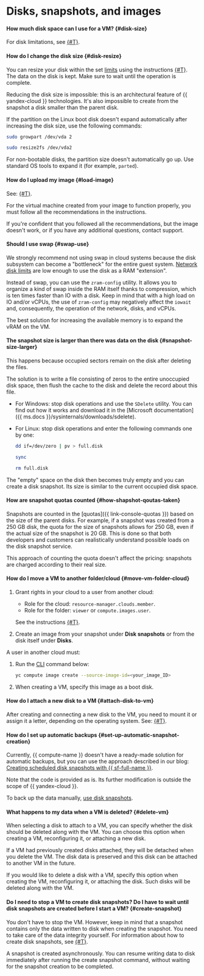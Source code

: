 # Disks, snapshots, and images

#### How much disk space can I use for a VM? {#disk-size}

For disk limitations, see [{#T}](../concepts/limits.md).

#### How do I change the disk size {#disk-resize}

You can resize your disk within the set [limits](../concepts/limits.md#limits-disks) using the instructions [{#T}](../operations/disk-control/update.md#change-disk-size). The data on the disk is kept. Make sure to wait until the operation is complete.

Reducing the disk size is impossible: this is an architectural feature of {{ yandex-cloud }} technologies. It's also impossible to create from the snapshot a disk smaller than the parent disk.

If the partition on the Linux boot disk doesn't expand automatically after increasing the disk size, use the following commands:

```bash
sudo growpart /dev/vda 2
```

```bash
sudo resize2fs /dev/vda2
```

For non-bootable disks, the partition size doesn't automatically go up. Use standard OS tools to expand it (for example, `parted`).

#### How do I upload my image {#load-image}

See: [{#T}](../operations/image-create/upload.md).

For the virtual machine created from your image to function properly, you must follow all the recommendations in the instructions.

If you're confident that you followed all the recommendations, but the image doesn't work, or if you have any additional questions, contact support.

#### Should I use swap {#swap-use}

We strongly recommend not using swap in cloud systems because the disk subsystem can become a "bottleneck" for the entire guest system. [Network disk limits](../concepts/limits.md#compute-limits-disk) are low enough to use the disk as a RAM "extension".

Instead of swap, you can use the `zram-config` utility. It allows you to organize a kind of swap inside the RAM itself thanks to compression, which is ten times faster than IO with a disk. Keep in mind that with a high load on IO and/or vCPUs, the use of `zram-config` may negatively affect the `iowait` and, consequently, the operation of the network, disks, and vCPUs.

The best solution for increasing the available memory is to expand the vRAM on the VM.

#### The snapshot size is larger than there was data on the disk {#snapshot-size-larger}

This happens because occupied sectors remain on the disk after deleting the files.

The solution is to write a file consisting of zeros to the entire unoccupied disk space, then flush the cache to the disk and delete the record about this file.

* For Windows: stop disk operations and use the `SDelete` utility. You can find out how it works and download it in the [Microsoft documentation]({{ ms.docs }}/sysinternals/downloads/sdelete).
* For Linux: stop disk operations and enter the following commands one by one:

   ```bash
   dd if=/dev/zero | pv > full.disk
   ```

   ```bash
   sync
   ```

   ```bash
   rm full.disk
   ```

The "empty" space on the disk then becomes truly empty and you can create a disk snapshot. Its size is similar to the current occupied disk space.

#### How are snapshot quotas counted {#how-shapshot-qoutas-taken}

Snapshots are counted in the [quotas]({{ link-console-quotas }}) based on the size of the parent disks. For example, if a snapshot was created from a 250 GB disk, the quota for the size of snapshots allows for 250 GB, even if the actual size of the snapshot is 20 GB. This is done so that both developers and customers can realistically understand possible loads on the disk snapshot service.

This approach of counting the quota doesn't affect the pricing: snapshots are charged according to their real size.

#### How do I move a VM to another folder/cloud {#move-vm-folder-cloud}

1. Grant rights in your cloud to a user from another cloud:
   * Role for the cloud: `resource-manager.clouds.member`.
   * Role for the folder: `viewer` or `compute.images.user`.
      

   See the instructions [{#T}](../../iam/operations/roles/grant.md).
1. Create an image from your snapshot under **Disk snapshots** or from the disk itself under **Disks**.

A user in another cloud must:
1. Run the [CLI](../../cli/) command below:

   ```bash
   yc compute image create --source-image-id=<your_image_ID>
   ```

1. When creating a VM, specify this image as a boot disk.
   

#### How do I attach a new disk to a VM {#attach-disk-to-vm}

After creating and connecting a new disk to the VM, you need to mount it or assign it a letter, depending on the operating system. See: [{#T}](../operations/vm-control/vm-attach-disk.md#mount-disk-and-fix-uuid).

#### How do I set up automatic backups {#set-up-automatic-snapshot-creation}

Currently, {{ compute-name }} doesn't have a ready-made solution for automatic backups, but you can use the approach described in our blog: [Creating scheduled disk snapshots with {{ sf-full-name }}](https://cloud.yandex.ru/blog/posts/2020/01/snapshot-triggers).

Note that the code is provided as is. Its further modification is outside the scope of {{ yandex-cloud }}.

To back up the data manually, [use disk snapshots](../concepts/backups.md).

#### What happens to my data when a VM is deleted? {#delete-vm}

When selecting a disk to attach to a VM, you can specify whether the disk should be deleted along with the VM. You can choose this option when creating a VM, reconfiguring it, or attaching a new disk.

If a VM had previously created disks attached, they will be detached when you delete the VM. The disk data is preserved and this disk can be attached to another VM in the future.

If you would like to delete a disk with a VM, specify this option when creating the VM, reconfiguring it, or attaching the disk. Such disks will be deleted along with the VM.

#### Do I need to stop a VM to create disk snapshots? Do I have to wait until disk snapshots are created before I start a VM? {#create-snapshot}

You don't have to stop the VM. However, keep in mind that a snapshot contains only the data written to disk when creating the snapshot. You need to take care of the data integrity yourself. For information about how to create disk snapshots, see [{#T}](../operations/disk-control/create-snapshot.md).

A snapshot is created asynchronously. You can resume writing data to disk immediately after running the create snapshot command, without waiting for the snapshot creation to be completed.